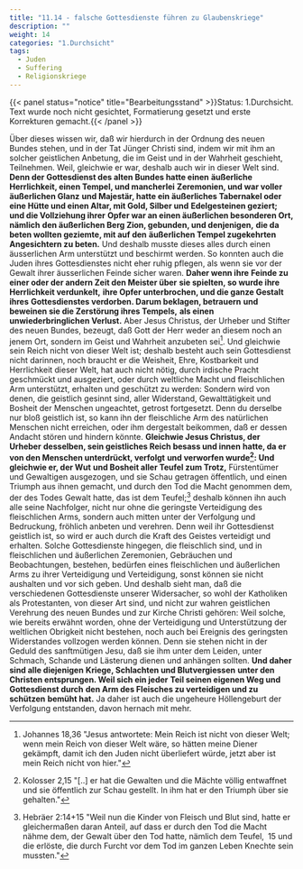 ```yaml
---
title: "11.14 - falsche Gottesdienste führen zu Glaubenskriege"
description: ""
weight: 14
categories: "1.Durchsicht"
tags:
  - Juden
  - Suffering
  - Religionskriege
---
```


{{< panel status="notice" title="Bearbeitungsstand" >}}Status: 1.Durchsicht.
Text wurde noch nicht gesichtet, Formatierung gesetzt und erste Korrekturen gemacht.{{< /panel >}}

<!-- Seite 520 -->

Über dieses wissen wir, daß wir hierdurch
in der Ordnung des neuen Bundes stehen, und in
der Tat Jünger Christi sind, indem wir mit ihm
an solcher geistlichen Anbetung, die im Geist und<!-- Seite 521 -->
in der Wahrheit geschieht, Teilnehmen. Weil,
gleichwie er war, deshalb auch wir in dieser Welt sind.
**Denn der Gottesdienst des alten Bundes hatte einen**
**äußerliche Herrlichkeit, einen Tempel, und mancherlei**
**Zeremonien, und war voller äußerlichen Glanz**
**und Majestär, hatte ein äußerliches Tabernakel oder**
**eine Hütte und einen Altar, mit Gold, Silber und**
**Edelgesteinen geziert; und die Vollziehung ihrer**
**Opfer war an einen äußerlichen besonderen Ort, nämlich**
**den äußerlichen Berg Zion, gebunden, und denjenigen,**
**die da beten wollten geziemte, mit auf den**
**äußerlichen Tempel zugekehrten Angesichtern zu beten.**
Und deshalb musste dieses alles durch einen äusserlichen
Arm unterstützt und beschirmt werden. So
konnten auch die Juden ihres Gottesdienstes nicht eher
ruhig pflegen, als wenn sie vor der Gewalt ihrer
äusserlichen Feinde sicher waren. **Daher wenn ihre**
**Feinde zu einer oder der andern Zeit den Meister über**
**sie spielten, so wurde ihre Herrlichkeit verdunkelt,**
**ihre Opfer unterbrochen, und die ganze Gestalt ihres**
**Gottesdienstes verdorben. Darum beklagen, betrauern**
**und beweinen sie die Zerstörung ihres Tempels,**
**als einen unwiederbringlichen Verlust.** Aber
Jesus Christus, der Urheber und Stifter des neuen
Bundes, bezeugt, daß Gott der Herr weder an
diesem noch an jenem Ort, sondern im Geist und
Wahrheit anzubeten sei[^foot11-14-01]. Und gleichwie
sein Reich nicht von dieser Welt ist; deshalb besteht
auch sein Gottesdienst nicht darinnen, noch braucht
er die Weisheit, Ehre, Kostbarkeit und Herrlichkeit
dieser Welt, hat auch nicht nötig, durch irdische
Pracht geschmückt und ausgeziert, oder durch
weltliche Macht und fleischlichen Arm unterstützt,
erhalten und geschützt zu werden: Sondern wird von
denen, die geistlich gesinnt sind, aller Widerstand,
Gewalttätigkeit und Bosheit der Menschen<!-- Seite 522 -->
ungeachtet, getrost fortgesetzt. Denn du derselbe nur
bloß geistlich ist, so kann ihn der fleischliche Arm des
natürlichen Menschen nicht erreichen, oder ihm dergestalt
beikommen, daß er dessen Andacht stören und
hindern könnte. **Gleichwie Jesus Christus, der Urheber**
**desselben, sein geistliches Reich besass und innen**
**hatte, da er von den Menschen unterdrückt, verfolgt**
**und verworfen wurde[^foot11-14-02]: Und gleichwie er, der Wut**
**und Bosheit aller Teufel zum Trotz,** Fürstentümer
und Gewaltigen ausgezogen, und sie Schau getragen
öffentlich, und einen Triumph aus ihnen
gemacht, und durch den Tod die Macht genommen
dem, der des Todes Gewalt hatte, das ist
dem Teufel;[^foot11-14-03] deshalb können ihn auch alle seine Nachfolger,
nicht nur ohne die geringste Verteidigung des
fleischlichen Arms, sondern auch mitten unter der Verfolgung
und Bedruckung, fröhlich anbeten und verehren.
Denn weil ihr Gottesdienst geistlich ist, so
wird er auch durch die Kraft des Geistes verteidigt
und erhalten. Solche Gottesdienste hingegen, die
fleischlich sind, und in fleischlichen und äußerlichen
Zeremonien, Gebräuchen und Beobachtungen,
bestehen, bedürfen eines fleischlichen und äußerlichen
Arms zu ihrer Verteidigung und Verteidigung, sonst
können sie nicht aushalten und vor sich geben. Und deshalb
sieht man, daß die verschiedenen Gottesdienste
unserer Widersacher, so wohl der Katholiken
als Protestanten, von dieser Art sind, und nicht zur
wahren geistlichen Verehrung des neuen Bundes
und zur Kirche Christi gehören: Weil solche, wie
bereits erwähnt worden, ohne der Verteidigung und
Unterstützung der weltlichen Obrigkeit nicht bestehen,
noch auch bei Ereignis des geringsten Widerstandes
vollzogen werden können. Denn sie stehen nicht in der
Geduld des sanftmütigen Jesu, daß sie ihm unter
dem Leiden, unter Schmach, Schande und Lästerung<!-- Seite 523 -->
dienen und anhängen sollten. **Und daher sind alle diejenigen**
**Kriege, Schlachten und Blutvergiessen**
**unter den Christen entsprungen. Weil sich ein jeder**
**Teil seinen eigenen Weg und Gottesdienst durch**
**den Arm des Fleisches zu verteidigen und zu schützen**
**bemüht hat.** Ja daher ist auch die ungeheure Höllengeburt
der Verfolgung entstanden, davon hernach
mit mehr.

[^foot11-14-01]: Johannes 18,36 "Jesus antwortete: Mein Reich ist nicht von dieser Welt; wenn mein Reich von dieser Welt wäre, so hätten meine Diener gekämpft, damit ich den Juden nicht überliefert würde, jetzt aber ist mein Reich nicht von hier."
[^foot11-14-02]: Kolosser 2,15 "[..] er hat die Gewalten und die Mächte völlig entwaffnet und sie öffentlich zur Schau gestellt. In ihm hat er den Triumph über sie gehalten."
[^foot11-14-03]: Hebräer 2:14+15 "Weil nun die Kinder von Fleisch und Blut sind, hatte er gleichermaßen daran Anteil, auf dass er durch den Tod die Macht nähme dem, der Gewalt über den Tod hatte, nämlich dem Teufel, 15 und die erlöste, die durch Furcht vor dem Tod im ganzen Leben Knechte sein mussten."
